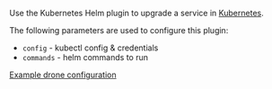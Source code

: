 Use the Kubernetes Helm plugin to upgrade a service in [Kubernetes](http://kubernetes.io).

The following parameters are used to configure this plugin:

- `config` - kubectl config & credentials
- `commands` - helm commands to run

[Example drone configuration](./drone-example.yml)